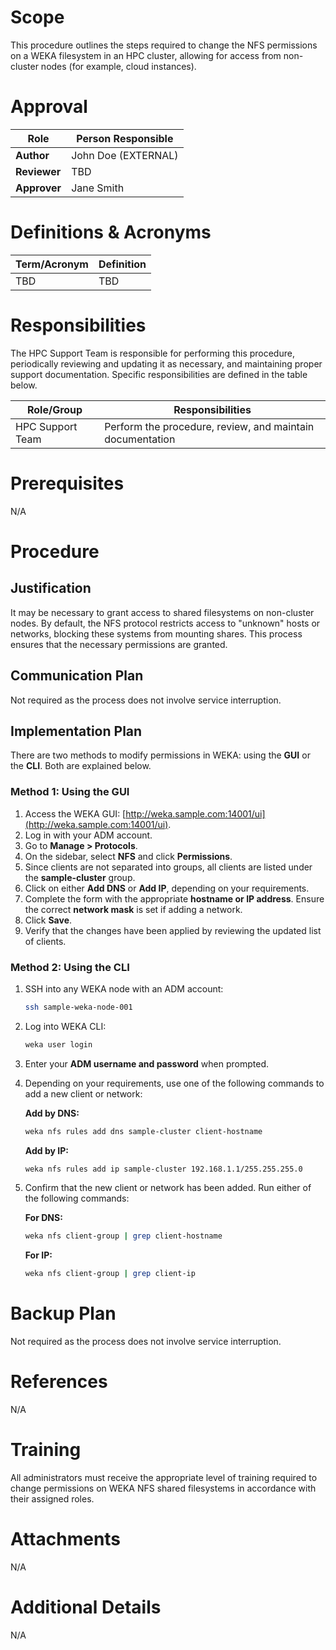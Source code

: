 # Scope
This procedure outlines the steps required to change the NFS permissions on a WEKA filesystem in an HPC cluster, allowing for access from non-cluster nodes (for example, cloud instances).

# Approval
| Role         | Person Responsible |
|-------------|-------------------|
| **Author**  | John Doe (EXTERNAL) |
| **Reviewer** | TBD |
| **Approver** | Jane Smith |

# Definitions & Acronyms
| Term/Acronym | Definition |
|--------------|------------|
| TBD | TBD |

# Responsibilities
The HPC Support Team is responsible for performing this procedure, periodically reviewing and updating it as necessary, and maintaining proper support documentation. Specific responsibilities are defined in the table below.

| Role/Group | Responsibilities |
|------------|-----------------|
| HPC Support Team | Perform the procedure, review, and maintain documentation |

# Prerequisites
N/A

# Procedure

## Justification
It may be necessary to grant access to shared filesystems on non-cluster nodes. By default, the NFS protocol restricts access to "unknown" hosts or networks, blocking these systems from mounting shares. This process ensures that the necessary permissions are granted.

## Communication Plan
Not required as the process does not involve service interruption.

## Implementation Plan
There are two methods to modify permissions in WEKA: using the **GUI** or the **CLI**. Both are explained below.

### Method 1: Using the GUI
1. Access the WEKA GUI: [http://weka.sample.com:14001/ui](http://weka.sample.com:14001/ui).
2. Log in with your ADM account.
3. Go to **Manage > Protocols**.
4. On the sidebar, select **NFS** and click **Permissions**.
5. Since clients are not separated into groups, all clients are listed under the **sample-cluster** group.
6. Click on either **Add DNS** or **Add IP**, depending on your requirements.
7. Complete the form with the appropriate **hostname or IP address**. Ensure the correct **network mask** is set if adding a network.
8. Click **Save**.
9. Verify that the changes have been applied by reviewing the updated list of clients.

### Method 2: Using the CLI
1. SSH into any WEKA node with an ADM account:
   ```bash
   ssh sample-weka-node-001
   ```
2. Log into WEKA CLI:
   ```bash
   weka user login
   ```
3. Enter your **ADM username and password** when prompted.
4. Depending on your requirements, use one of the following commands to add a new client or network:

   **Add by DNS:**
   ```bash
   weka nfs rules add dns sample-cluster client-hostname
   ```

   **Add by IP:**
   ```bash
   weka nfs rules add ip sample-cluster 192.168.1.1/255.255.255.0
   ```

5. Confirm that the new client or network has been added. Run either of the following commands:

   **For DNS:**
   ```bash
   weka nfs client-group | grep client-hostname
   ```

   **For IP:**
   ```bash
   weka nfs client-group | grep client-ip
   ```

# Backup Plan
Not required as the process does not involve service interruption.

# References
N/A

# Training
All administrators must receive the appropriate level of training required to change permissions on WEKA NFS shared filesystems in accordance with their assigned roles.

# Attachments
N/A

# Additional Details
N/A
